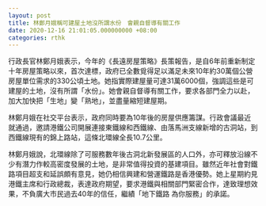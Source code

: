```yaml
---
layout: post
title: 林鄭月娥稱可建屋土地沒所謂水份　會親自督導有關工作
date: 2020-12-16 21:01:05.000000000 +08:00
categories: rthk
---
```


行政長官林鄭月娥表示，今年的《長遠房屋策略》長策報告，是自6年前重新制定十年房屋策略以來，首次達標，政府已全數覓得足以滿足未來10年約30萬個公營房屋單位需求的330公頃土地。她指實際建屋量可達31萬6000個，強調這些是可建屋的土地，沒有所謂「水份」。她會親自督導有關工作，要求各部門全力以赴，加大加快把「生地」變「熟地」，並盡量縮短建屋期。

林鄭月娥在社交平台表示，政府同時要為10年後的房屋供應籌謀。行政會議最近就通過，邀請港鐵公司開展連接東鐵線和西鐵線、由落馬洲支線新增的古洞站，到西鐵線現有的錦上路站，這條北環線全長10.7公里。

林鄭月娥說，北環線除了可服務數年後古洞北新發展區的人口外，亦可釋放沿線不少有潛力作較高密度發展的土地，是非常值得投資的基建項目。雖然近年社會對鐵路項目超支和延誤頗有意見，她仍相信興建和營運鐵路是香港優勢。她上星期約見港鐵主席和行政總裁，表達政府期望，要求港鐵與相關部門緊密合作，達致理想效果，不負廣大市民過去40年的信任，繼績「地下鐵路  為你服務」的承諾。
